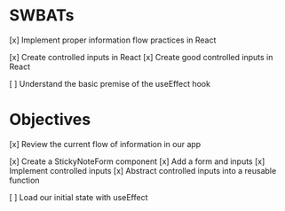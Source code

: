 # SWBATs

[x] Implement proper information flow practices in React

[x] Create controlled inputs in React
[x] Create good controlled inputs in React

[ ] Understand the basic premise of the useEffect hook

# Objectives

[x] Review the current flow of information in our app

[x] Create a StickyNoteForm component
[x] Add a form and inputs
[x] Implement controlled inputs
[x] Abstract controlled inputs into a reusable function

[ ] Load our initial state with useEffect

